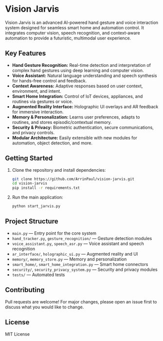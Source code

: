 # Vision Jarvis

Vision Jarvis is an advanced AI-powered hand gesture and voice interaction system designed for seamless smart home and automation control. It integrates computer vision, speech recognition, and context-aware automation to provide a futuristic, multimodal user experience.

## Key Features
- **Hand Gesture Recognition:** Real-time detection and interpretation of complex hand gestures using deep learning and computer vision.
- **Voice Assistant:** Natural language understanding and speech synthesis for hands-free control and feedback.
- **Context Awareness:** Adaptive responses based on user context, environment, and intent.
- **Smart Home Integration:** Control of IoT devices, appliances, and routines via gestures or voice.
- **Augmented Reality Interface:** Holographic UI overlays and AR feedback for immersive interaction.
- **Memory & Personalization:** Learns user preferences, adapts to routines, and stores episodic/contextual memory.
- **Security & Privacy:** Biometric authentication, secure communications, and privacy controls.
- **Modular Architecture:** Easily extensible with new modules for automation, object detection, and more.

## Getting Started
1. Clone the repository and install dependencies:
   ```sh
   git clone https://github.com/ArrinPaul/vision-jarvis.git
   cd vision-jarvis
   pip install -r requirements.txt
   ```
2. Run the main application:
   ```sh
   python start_jarvis.py
   ```

## Project Structure
- `main.py` — Entry point for the core system
- `hand_tracker.py`, `gesture_recognition/` — Gesture detection modules
- `voice_assistant.py`, `speech_asr.py` — Voice assistant and speech recognition
- `ar_interface/`, `holographic_ui.py` — Augmented reality and UI
- `memory/`, `memory_store.py` — Memory and personalization
- `smart_home/`, `smart_home_integration.py` — Smart home connectors
- `security/`, `security_privacy_system.py` — Security and privacy modules
- `tests/` — Automated tests

## Contributing
Pull requests are welcome! For major changes, please open an issue first to discuss what you would like to change.

## License
MIT License
